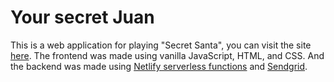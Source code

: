 # Your secret Juan

This is a web application for playing "Secret Santa", you can visit the site
[here](https://your-secret-juan.netlify.app/). The frontend was made using
vanilla JavaScript, HTML, and CSS. And the backend was made using [Netlify
serverless functions](https://docs.netlify.com/functions/build-with-javascript/)
and [Sendgrid](https://sendgrid.com/solutions/email-api/).
